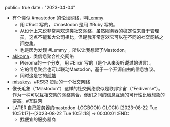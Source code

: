 public:: true
date:: "2023-04-04"

- 有个类似 #mastodon 的论坛网络，叫[Lemmy](https://github.com/LemmyNet/lemmy)
	- 用 #Rust 写的， #mastodon 是用 #Ruby 写的。
	- 从设计上来说非常喜欢这类社交网络，虽然服务器的稳定性来自于管理员，这点不能和大公司相比，但是我非常喜欢它可以在不同的社交网络之间交集。
	- 也是因为发现 #Lemmy ，所以让我想起了Mastodon。
- [akkoma](https://akkoma.dev/AkkomaGang/akkoma)，类信息聚合社交网络
	- Pleroma的一个分支，用 #Elixir 写的（是个从来没听说过的语言）。
	- 它的信息聚合也可以联动Mastodon，基于一个开源自由的信息协议。
	- 同时这是它的[前端](https://akkoma.dev/AkkomaGang/akkoma-fe)
- [misskey](https://github.com/misskey-dev/misskey)，#RSS3 赞助的一个社交网络
- 像长毛象（“Mastodon”）这样的社交网络貌似是联邦宇宙（“Fediverse”）。作为一种可以互相交集的网络集合，他们之间的信息互通的可行性比我想象的要高。#互联网
- LATER 自己服务器的mastodon
  :LOGBOOK:
  CLOCK: [2023-08-22 Tue 10:51:17]--[2023-08-22 Tue 10:51:18] =>  00:00:01
  :END:
	- 找便宜的服务器商